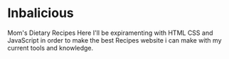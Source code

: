 # Inbalicious
Mom's Dietary Recipes
Here I'll be expiramenting with HTML CSS and JavaScript
in order to make the best Recipes website i can make with my current tools and knowledge.
